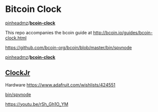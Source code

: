# Bitcoin Clock



[pinheadmz](https://github.com/pinheadmz)/**[bcoin-clock](https://github.com/pinheadmz/bcoin-clock)**

This repo accompanies the bcoin guide at http://bcoin.io/guides/bcoin-clock.html



https://github.com/bcoin-org/bcoin/blob/master/bin/spvnode



 [pinheadmz](https://github.com/pinheadmz)/**[bcoin-clock](https://github.com/pinheadmz/bcoin-clock)**







## **[ClockJr](https://github.com/pinheadmz/ClockJr)**

Hardware  https://www.adafruit.com/wishlists/424551

[bin/spvnode](https://github.com/pinheadmz/bcoin/commit/b65e499533b2b8507cd5be9bfbf853fa674abede#diff-8ea5a4755915826dbd8d1eca25a4b55f)





https://youtu.be/rSh_Gh1O_YM





 